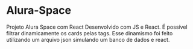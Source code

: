 # Alura-Space
Projeto Alura Space com React
Desenvolvido com JS e React.
É possível filtrar dinamicamente os cards pelas tags. Esse dinamismo foi feito utilizando um arquivo json simulando um banco de dados e react.
